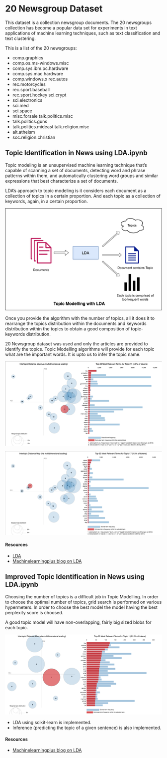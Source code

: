 # 20 Newsgroup Dataset

This dataset is a collection newsgroup documents. The 20 newsgroups collection has become a popular data set for experiments in text applications of machine learning techniques, such as text classification and text clustering.

This is a list of the 20 newsgroups:

- comp.graphics
- comp.os.ms-windows.misc
- comp.sys.ibm.pc.hardware
- comp.sys.mac.hardware
- comp.windows.x rec.autos
- rec.motorcycles
- rec.sport.baseball
- rec.sport.hockey sci.crypt
- sci.electronics
- sci.med
- sci.space
- misc.forsale talk.politics.misc
- talk.politics.guns
- talk.politics.mideast talk.religion.misc
- alt.atheism
- soc.religion.christian


## Topic Identification in News using LDA.ipynb

Topic modeling is an unsupervised machine learning technique that’s capable of scanning a set of documents, detecting word and phrase patterns within them, and automatically clustering word groups and similar expressions that best characterize a set of documents.

LDA’s approach to topic modeling is it considers each document as a collection of topics in a certain proportion. And each topic as a collection of keywords, again, in a certain proportion.

![lda](../../../assets/images/architectures/lda.png)

Once you provide the algorithm with the number of topics, all it does it to rearrange the topics distribution within the documents and keywords distribution within the topics to obtain a good composition of topic-keywords distribution.

20 Newsgroup dataset was used and only the articles are provided to identify the topics. Topic Modelling algorithms will provide for each topic what are the important words. It is upto us to infer the topic name.

![lda](../../../assets/images/applications/clustering/lda_vis.png)

![lda](../../../assets/images/applications/clustering/lda_vis2.png)

#### Resources

- [LDA](https://github.com/graviraja/100-Days-of-NLP/tree/master/architectures#topic-modelling-using-ldaipynb)
- [Machinelearningplus blog on LDA](https://www.machinelearningplus.com/nlp/topic-modeling-gensim-python/)

## Improved Topic Identification in News using LDA.ipynb

Choosing the number of topics is a difficult job in Topic Modelling. In order to choose the optimal number of topics, grid search is performed on various hypermeters. In order to choose the best model the model having the best perplexity score is choosed.

A good topic model will have non-overlapping, fairly big sized blobs for each topic. 

![lda](../../../assets/images/applications/clustering/lda_imp.png)

- LDA using scikit-learn is implemented.
- Inference (predicting the topic of a given sentence) is also implemented.

#### Resources
- [Machinelearningplus blog on LDA](https://www.machinelearningplus.com/nlp/topic-modeling-python-sklearn-examples/)